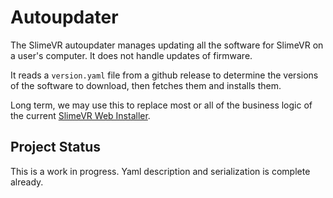 # Autoupdater
The SlimeVR autoupdater manages updating all the software for SlimeVR on a user's
computer. It does not handle updates of firmware.

It reads a `version.yaml` file from a github release to determine the versions of the
software to download, then fetches them and installs them.

Long term, we may use this to replace most or all of the business logic of the current
[SlimeVR Web Installer](https://github.com/SlimeVR/SlimeVR-Installer).

## Project Status
This is a work in progress. Yaml description and serialization is complete already.

